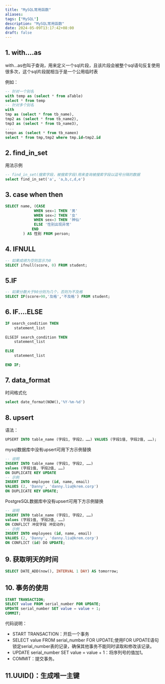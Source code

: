 ```yaml
---
title: "MySQL常用函数"
aliases: 
tags: ["MySQL"]
description: "MySQL常用函数"
date: 2024-05-09T13:17:42+08:00
draft: false
---
```



## 1. with....as

with...as也叫子查询，用来定义一个sql片段，且该片段会被整个sql语句反复使用很多次，这个sql片段就相当于是一个公用临时表

例如：

```sql
-- 针对一个别名
with temp as (select * from aTable)
select * from temp
-- 针对多个别名
with
tmp as (select * from tb_name),
tmp2 as (select * from tb_name2),
tmp3 as (select * from tb_name3),
....
tempn as (select * from tb_namen)
select * from tmp,tmp2 where tmp.id=tmp2.id
```

## 2. find_in_set

用法示例

```sql
-- find_in_set(搜索字段，被搜索字段)用来查询被搜索字段以逗号分隔的数据
select find_in_set('a', 'a,b,c,d,e')
```

## 3. case  when  then

```sql
SELECT name, (CASE
             WHEN sex=1 THEN '男'
             WHEN sex=2 THEN '女'
             WHEN sex=3 THEN '神仙'
             ELSE '性别出现异常'
            END
        ) AS 性别 FROM person;
```

## 4. IFNULL

```SQL
-- 如果成绩为空则显示为0
SELECT ifnull(score, 0) FROM student;
```

## 5.IF

```SQL
-- 如果分数大于90分则为几个，否则为不及格
SELECT IF(score>90,'及格','不及格') FROM student;
```

## 6. IF....ELSE

```SQL
IF search_condition THEN
	statement_list
 
ELSEIF search_condition THEN
	statement_list
 
ELSE
	statement_list
 
END IF;
```

## 7. data_format

时间格式化

```sql
select date_format(NOW(),'%Y-%m-%d') 
```

## 8. upsert

语法：

```sql
UPSERT INTO table_name (字段1, 字段2，……) VALUES (字段1值, 字段2值, ……);
```



mysql数据库中没有upsert可用下方示例替换

```sql
-- 说明
INSERT INTO table_name (字段1, 字段2, ……)
values (字段1值, 字段2值, ……)
ON DUPLICATE KEY UPDATE
-- 示例
INSERT INTO employee (id, name, email) 
VALUES (2, 'Danny', 'danny.liu@krem.corp')
ON DUPLICATE KEY UPDATE;
```



PostgreSQL数据库中没有upsert可用下方示例替换

```sql
-- 说明
INSERT INTO table_name (字段1, 字段2, ……)
values (字段1值, 字段2值, ……)
ON CONFLICT 冲突字段 冲突动作;
-- 示例
INSERT INTO employees (id, name, email) 
VALUES (2, 'Danny', 'danny.liu@krem.corp')
ON CONFLICT (id) DO UPDATE;
```

## 9. 获取明天的时间

```sql
SELECT DATE_ADD(now(), INTERVAL 1 DAY) AS tomorrow;
```

## 10. 事务的使用

```sql
START TRANSACTION;
SELECT value FROM serial_number FOR UPDATE;
UPDATE serial_number SET value = value + 1;
COMMIT;
```

代码说明：

+ START TRANSACTION：开启一个事务
+ SELECT value FROM serial_number FOR UPDATE;使用FOR UPDATE语句锁定serial_number表的记录，确保其他事务不能同时读取和修改该记录。
+ UPDATE serial_number SET value = value + 1：将序列号的值加1。
+ COMMIT：提交事务。

## 11.UUID()：生成唯一主键
